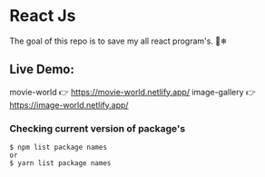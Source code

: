 # React Js
The goal of this repo is to save my all react program's. 🗽❄

## Live Demo:
movie-world 👉 https://movie-world.netlify.app/
image-gallery 👉 https://image-world.netlify.app/

### Checking current version of package's
```
$ npm list package names 
or
$ yarn list package names
```
